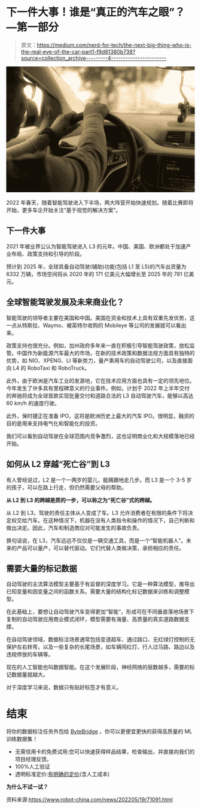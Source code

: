 # 下一件大事！谁是“真正的汽车之眼”？—第一部分

> 原文：<https://medium.com/nerd-for-tech/the-next-big-thing-who-is-the-real-eye-of-the-car-part1-f9d81380b738?source=collection_archive---------4----------------------->

![](img/7125bdb54a3292dfc3a55b6dc7846158.png)

2022 年春天，随着智能驾驶进入下半场，两大阵营开始快速规划。随着比赛即将开始，更多车企开始关注“基于视觉的解决方案”。

## **下一件大事**

2021 年被业界公认为智能驾驶进入 L3 的元年。中国、美国、欧洲都处于加速产业布局、政策支持和引导的阶段。

预计到 2025 年，全球具备自动驾驶(辅助)功能(包括 L1 至 L5)的汽车出货量为 6332 万辆，市场空间将从 2020 年的 171 亿美元大幅增长至 2025 年的 781 亿美元。

## **全球智能驾驶发展及未来商业化？**

智能驾驶的领导者主要在美国和中国。美国在资金和技术上具有双重先发优势，这一点从特斯拉、Waymo、被英特尔收购的 Mobileye 等公司的发展就可以看出来。

政策支持也很充分。例如，加州政府多年来一直在积极引导智能驾驶政策，放松监管。中国作为新能源汽车最大的市场，在新的技术政策和数据法规方面具有独特的优势，如 NIO、XPENG、LI 等新势力，量产乘用车的自动驾驶公司，以及直接面向 L4 的 RoboTaxi 和 RoboTruck。

此外，由于欧洲是汽车工业的发源地，它在技术应用方面也具有一定的领先地位。今年发生了许多具有里程碑意义的行业事件。例如，计划于 2022 年上半年交付的奔驰将成为全球首款实现批量交付和道路合法的 L3 自动驾驶汽车，能够以高达 60 km/h 的速度行驶。

此外，保时捷正在准备 IPO，这将是欧洲历史上最大的汽车 IPO。很明显，融资的目的是用来支持电气化和智能化的投资。

我们可以看到自动驾驶在全球范围内竞争激烈，这也证明商业化和大规模落地已经开始。

## **如何从 L2 穿越“死亡谷”到 L3**

有人曾经说过，L2 是一个一两岁的婴儿，能蹒跚地走几步。而 L3 是一个 3-5 岁的孩子，可以在路上行走，但仍然需要父母的帮助。

**从 L2 到 L3 的跨越是质的一步，可以称之为“死亡谷”式的跨越。**

从 L2 到 L3，驾驶的责任主体从人变成了车。L3 允许消费者在有限的条件下将决定权交给汽车。在这种情况下，机器在没有人类指令和操作的情况下，自己判断和做出决定。因此，汽车和制造商应对可能发生的事故负责。

换句话说，在 L3，汽车远远不仅仅是一辆交通工具，而是一个“智能机器人”。未来的产品可以量产，可以替代驱动。它们代替人类做决策，承担相应的责任。

## 需要大量的标记数据

自动驾驶的主流算法模型主要基于有监督的深度学习。它是一种算法模型，推导出已知变量和因变量之间的函数关系。需要大量的结构化标记数据来训练和调整模型。

在此基础上，要想让自动驾驶汽车变得更加“智能”，形成可在不同垂直落地场景下复制的自动驾驶应用商业模式闭环，模型需要有海量、高质量的真实道路数据支撑。

在自动驾驶领域，数据标注场景通常包括变道超车、通过路口、无红绿灯控制的无保护左右转弯，以及一些复杂的长尾场景，如车辆闯红灯、行人过马路、路边以及违规停放的车辆等。

现在的人工智能也叫数据智能。在这个发展阶段，神经网络的层数越多，需要的标记数据量就越大。

对于深度学习来说，数据只有贴好标签才有意义。

# 结束

将你的数据标注任务外包给 [ByteBridge](https://tinyurl.com/3kz6v8bk) ，你可以更便宜更快的获得高质量的 ML 训练数据集！

*   无需信用卡的免费试用:您可以快速获得样品结果，检查输出，并直接向我们的项目经理反馈。
*   100%人工验证
*   透明标准定价:[有明确的定价](https://www.bytebridge.io/#/?module=price)(含人工成本)

**为什么不试一试？**

资料来源:https://www.robot-china.com/news/202205/19/71091.html
